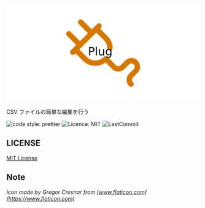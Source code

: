 ![logo](docs/assets/logo/logo.png)

CSV ファイルの簡単な編集を行う

![code style: prettier](https://img.shields.io/badge/code_style-prettier-ff69b4.svg?style=flat-square) ![Licence: MIT](https://img.shields.io/npm/l/plug) ![LastCommit](https://img.shields.io/github/last-commit/onesword0618/plug)

## LICENSE

[MIT License](./LICENSE)

## Note

_Icon made by Gregor Cresnar from [www.flaticon.com](https://www.flaticon.com)_
